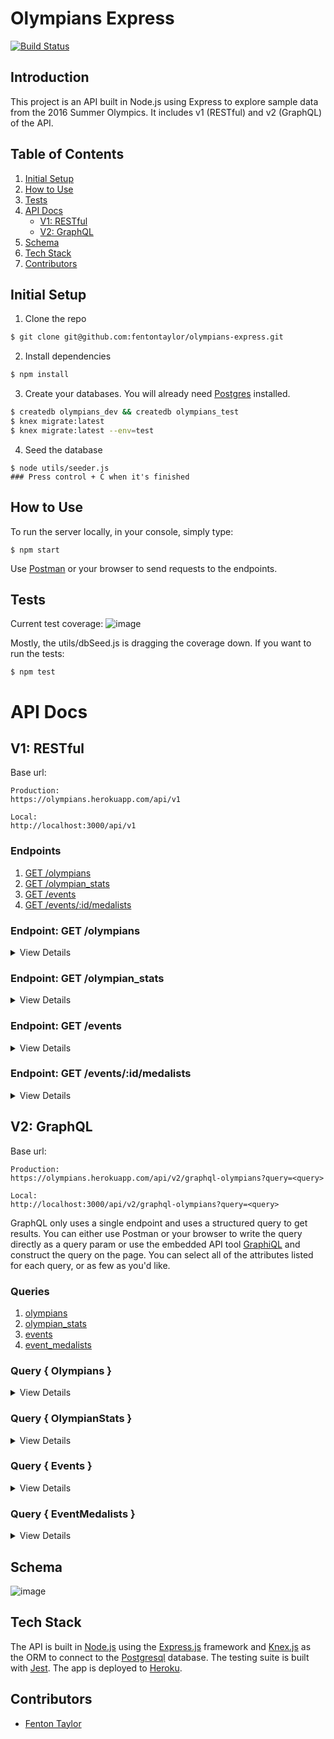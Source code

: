 # Olympians Express
[![Build Status](https://travis-ci.com/fentontaylor/koroibos-challenge.svg?branch=master)](https://travis-ci.com/fentontaylor/koroibos-challenge)

## Introduction
This project is an API built in Node.js using Express to explore sample data from the 2016 Summer Olympics. It includes v1 (RESTful) and v2 (GraphQL) of the API.

## Table of Contents
1. [Initial Setup](#setup)
1. [How to Use](#how-to)
1. [Tests](#tests)
1. [API Docs](#docs)
    - [V1: RESTful](#v1)
    - [V2: GraphQL](#v2)
1. [Schema](#schema)
1. [Tech Stack](#tech-stack)
1. [Contributors](#contributors)

## Initial Setup <a name="setup"></a>
1. Clone the repo
```bash
$ git clone git@github.com:fentontaylor/olympians-express.git
```

2. Install dependencies
```bash
$ npm install
```

3. Create your databases. You will already need [Postgres](https://www.postgresql.org/) installed.
```bash
$ createdb olympians_dev && createdb olympians_test
$ knex migrate:latest
$ knex migrate:latest --env=test
```

4. Seed the database
```
$ node utils/seeder.js
### Press control + C when it's finished
```
  
## How to Use <a name="how-to"></a>
To run the server locally, in your console, simply type:
```
$ npm start
```
Use [Postman](https://www.getpostman.com/) or your browser to send requests to the endpoints.

## Tests <a name="tests"></a>
Current test coverage:
![image](https://user-images.githubusercontent.com/18686466/72322581-ecc1af80-3663-11ea-8d0b-1a96c128be3c.png)

Mostly, the utils/dbSeed.js is dragging the coverage down. If you want to run the tests:
```
$ npm test
```
  
# API Docs <a name="docs"></a>
## V1: RESTful <a name="v1"></a>
Base url:
```
Production:
https://olympians.herokuapp.com/api/v1

Local:
http://localhost:3000/api/v1
```

### Endpoints
1. [GET /olympians](#get-olympians)
1. [GET /olympian_stats](#get-stats)
1. [GET /events](#get-events)
1. [GET /events/:id/medalists](#get-medalists)

### Endpoint: GET /olympians <a name="get-olympians"></a>
<details>
  <summary>View Details</summary>

  #### Description
  As a user, I should be able to send a GET request to /api/v1/olympians. A successful response will return a list of all Olympians in the database with their `name`, `team`, `age`, `sport`, and `total_medals_won`. I can enter optional query params to limit the search.

  | Param | Allowed Values |
  |-------|----------------|
  | `age` | youngest, oldest |

  #### Example Request
  ```
  GET https://olympians.herokuapp.com/api/v1/olympians
  ```

  #### Success Response
  ```json
  Status: 200

  {
    "olympians":
      [
        {
          "name": "Maha Abdalsalam",
          "team": "Egypt",
          "age": 18,
          "sport": "Diving",
          "total_medals_won": 0
        },
        {
          "name": "Ahmad Abughaush",
          "team": "Jordan",
          "age": 20,
          "sport": "Taekwondo",
          "total_medals_won": 1
        },
        {...}
      ]
  }
  ```

  #### Example Request With Query Params
  ```
  GET https://olympians.herokuapp.com/api/v1/olympians?age=youngest
  ```

  #### Success Response
  ```json
  Status: 200

  {
    "olympians": [
      {
        "name": "Ana Iulia Dascl",
        "team": "Romania",
        "age": 13,
        "sport": "Swimming",
        "total_medals_won": 0
      }
    ]
  }
  ```
</details>

### Endpoint: GET /olympian_stats <a name="get-stats"></a>
<details>
  <summary>View Details</summary>

  #### Description
  As a user, I should be able to visit GET /api/v1/olympian_stats. It should return the `total_competing_olympians`, the average weight in kg of `male_olympians` and `female_olympians`, and the `average_age` of all olympians.

  #### Example Request
  ```
  GET https://olympians.herokuapp.com/api/v1/olympian_stats
  ```

  #### Success Response
  ```json
  Status: 200

  {
      "olympian_stats": {
        "total_competing_olympians": 3120,
        "average_weight:" {
          "unit": "kg",
          "male_olympians": 75.4,
          "female_olympians": 70.2
        },
        "average_age:" 26.2
      }
    }
  ```
</details>


### Endpoint: GET /events <a name="get-events"></a>
<details>
  <summary>View Details</summary>

  #### Description
  As a user, I should be able to send a request to GET api/v1/events. It should return a list of each `sport` with a sub-list of each `event` associated with that sport.

  #### Example Request
  ```
  GET https://olympians.herokuapp.com/api/v1/events
  ```

  #### Success Response
  ```json
  Status: 200

  {
    "events":
      [
        {
          "sport": "Archery",
          "events": [
            "Archery Men's Individual",
            "Archery Men's Team",
            "Archery Women's Individual",
            "Archery Women's Team"
          ]
        },
        {
          "sport": "Badminton",
          "events": [
            "Badminton Men's Doubles",
            "Badminton Men's Singles",
            "Badminton Women's Doubles",
            "Badminton Women's Singles",
            "Badminton Mixed Doubles"
          ]
        },
        {...}
      ]
  }
  ```
</details>

### Endpoint: GET /events/:id/medalists <a name="get-medalists"></a>
<details>
  <summary>View Details</summary>

  #### Description
  As a user, I should be able to send a request to GET /api/v1/events/:id/medalists. If I give a valid event_id, then I should get a response with `event` and the medalists' `name`, `team`, `age`, and `medal`.

  #### Example Request
  Note:
  - Assume that "Badminton Mixed Doubles" has event id: 2
  - This is sample data and it is incomplete. You may not have all medalists for a particular event.
  ```
  GET https://olympians.herokuapp.com/api/v1/events/2/medalists
  ```

  #### Success Response
  ```json
  Status: 200

  {
    "event": "Badminton Mixed Doubles",
    "medalists": [
        {
          "name": "Tontowi Ahmad",
          "team": "Indonesia-1",
          "age": 29,
          "medal": "Gold"
        },
        {
          "name": "Chan Peng Soon",
          "team": "Malaysia",
          "age": 28,
          "medal": "Silver"
        }
      ]
  }
  ```
</details>

## V2: GraphQL <a name="#v2"></a>
Base url:
```
Production:
https://olympians.herokuapp.com/api/v2/graphql-olympians?query=<query>

Local:
http://localhost:3000/api/v2/graphql-olympians?query=<query>
```

GraphQL only uses a single endpoint and uses a structured query to get results. You can either use Postman or your browser to write the query directly as a query param or use the embedded API tool [GraphiQL](https://olympians.herokuapp.com/api/v2/graphql-olympians?query=query%20%7B%0A%20%20olympians%20%7B%0A%20%20%20%20name%0A%20%20%20%20age%0A%20%20%20%20sport%0A%20%20%20%20team%0A%20%20%20%20total_medals_won%0A%20%20%7D%0A%7D%0A) and construct the query on the page. You can select all of the attributes listed for each query, or as few as you'd like.

### Queries
1. [olympians](#olympians)
2. [olympian_stats](#olympian-stats)
3. [events](#events)
4. [event_medalists](#event-medalists)

### Query { Olympians } <a name="olympians"></a>
<details>
 <summary>View Details</summary>

  #### Description: 
  As a user, I should be able to use GraphQL to query `olympians`. A successful response will return a list of all Olympians in the database with their `name`, `team`, `age`, `sport`, and `total_medals_won`. I can enter the optional query argument `age` with the value 'youngest' or 'oldest' to limit the search.


  #### Example Query:
  ```
  ### 1 ###
  query {
    olympians {
      name
      age
      sport
      team
      total_medals_won
    }
  }

  ### 2 ###
  # age can be 'youngest' or 'oldest'
  query {
    olympians(age: "youngest") {
      name
      age
    }
  }
  ```

  #### Success Response
  ```json
  ### 1 ###
  {
    "data": {
      "olympians": [
        {
          "name": "Brady Lee Ellison",
          "age": 27,
          "sport": "Archery",
          "team": "United States",
          "total_medals_won": 2
        },
        {
          "name": "Chang Hye-Jin",
          "age": 29,
          "sport": "Archery",
          "team": "South Korea",
          "total_medals_won": 2
        },
        {...},
      ]
    }
  }

  ### 2 ###
  {
    "data": {
      "olympians": [
        {
          "name": "Ana Iulia Dascl",
          "age": 13
        }
      ]
    }
  }
  ```
</details>

### Query { OlympianStats } <a name="olympian-stats"></a>
<details>
  <summary>View Details</summary>

  #### Description:
  As a user, I should be able to use GraphQL to query `olympian_stats`. It should return the `total_competing_olympians`, the average weight in kg of `male_olympians` and `female_olympians`, and the `average_age` of all olympians.

  #### Example Query:
  ```
  query {
    olympian_stats {
      total_competing_olympians
      average_age
      average_weight {
        unit
        male_olympians
        female_olympians
      }
    }
  }
  ```

  #### Success Response
  ```json
  {
    "data": {
      "olympian_stats": {
        "total_competing_olympians": 2856,
        "average_age": 26.37,
        "average_weight": {
          "unit": "kg",
          "male_olympians": 79.4,
          "female_olympians": 62.69
        }
      }
    }
  }
  ```
</details>

### Query { Events } <a name="events"></a>
<details>
  <summary>View Details</summary>

  #### Description: 
  As a user, I should be able to use GraphQL to query `events`. It should return a list of each `sport` with a sub-list of each `event` associated with that sport.

  #### Example Query:
  ```

  ```

  #### Success Response:
  ```json
  {
    "data": {
      "events": [
        {
          "sport": "Archery",
          "events": [
            "Archery Men's Individual",
            "Archery Men's Team",
            "Archery Women's Individual",
            "Archery Women's Team"
          ]
        },
        {...},
      ]
    }
  }
  ```
</details>

### Query { EventMedalists } <a name="event-medalists"></a>
<details>
  <summary>View Details</summary>

  #### Description:
  As a user, I should be able to use GraphQL to query `event_medalists`. If I give a valid event_id, then I should get a response with the `event` and the medalists' `name`, `team`, `age`, and `medal`.

  #### Example Query:
  ```
  query {
    event_medalists(id: 10) {
      event
      medalists {
        name
        team
        age
        medal
      }
    }
  }
  ```

  #### Success Response:
  ```json
  {
    "data": {
      "event_medalists": {
        "event": "Taekwondo Women's Flyweight",
        "medalists": [
          {
            "name": "Tijana Bogdanovi",
            "team": "Serbia",
            "age": 18,
            "medal": "Silver"
          },
          {
            "name": "Patimat Abakarova",
            "team": "Azerbaijan",
            "age": 21,
            "medal": "Bronze"
          }
        ]
      }
    }
  }
  ```

</details>

## Schema <a name="schema"></a>
![image](https://user-images.githubusercontent.com/18686466/72352293-3bd90600-369f-11ea-9c8b-cdb878948efc.png)
  
## Tech Stack <a name="tech-stack"></a>
The API is built in [Node.js](https://nodejs.org/en/) using the [Express.js](https://expressjs.com/) framework and [Knex.js](http://knexjs.org/) as the ORM to connect to the [Postgresql](https://www.postgresql.org/) database. The testing suite is built with [Jest](https://jestjs.io/). The app is deployed to [Heroku](https://www.heroku.com/).
  
## Contributors <a name="contributors"></a>
- [Fenton Taylor](https://github.com/fentontaylor)
